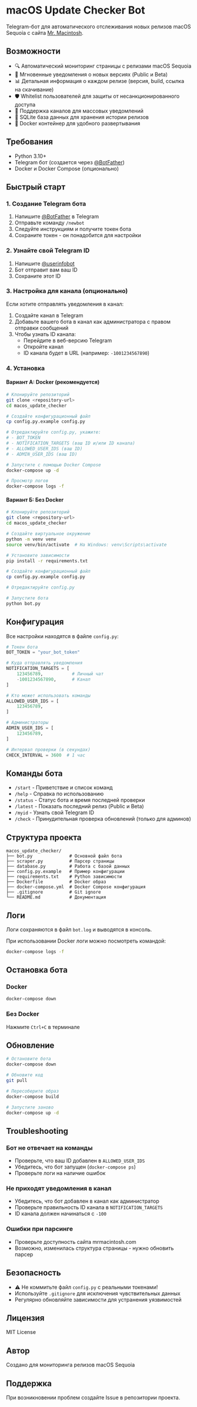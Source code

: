 # macOS Update Checker Bot

Telegram-бот для автоматического отслеживания новых релизов macOS Sequoia с сайта [Mr. Macintosh](https://mrmacintosh.com/).

## Возможности

- 🔍 Автоматический мониторинг страницы с релизами macOS Sequoia
- 🔔 Мгновенные уведомления о новых версиях (Public и Beta)
- 📊 Детальная информация о каждом релизе (версия, build, ссылка на скачивание)
- 🛡️ Whitelist пользователей для защиты от несанкционированного доступа
- 📢 Поддержка каналов для массовых уведомлений
- 💾 SQLite база данных для хранения истории релизов
- 🐳 Docker контейнер для удобного развертывания

## Требования

- Python 3.10+
- Telegram бот (создается через [@BotFather](https://t.me/BotFather))
- Docker и Docker Compose (опционально)

## Быстрый старт

### 1. Создание Telegram бота

1. Напишите [@BotFather](https://t.me/BotFather) в Telegram
2. Отправьте команду `/newbot`
3. Следуйте инструкциям и получите токен бота
4. Сохраните токен - он понадобится для настройки

### 2. Узнайте свой Telegram ID

1. Напишите [@userinfobot](https://t.me/userinfobot)
2. Бот отправит вам ваш ID
3. Сохраните этот ID

### 3. Настройка для канала (опционально)

Если хотите отправлять уведомления в канал:

1. Создайте канал в Telegram
2. Добавьте вашего бота в канал как администратора с правом отправки сообщений
3. Чтобы узнать ID канала:
   - Перейдите в веб-версию Telegram
   - Откройте канал
   - ID канала будет в URL (например: `-1001234567890`)

### 4. Установка

#### Вариант А: Docker (рекомендуется)

```bash
# Клонируйте репозиторий
git clone <repository-url>
cd macos_update_checker

# Создайте конфигурационный файл
cp config.py.example config.py

# Отредактируйте config.py, укажите:
# - BOT_TOKEN
# - NOTIFICATION_TARGETS (ваш ID и/или ID канала)
# - ALLOWED_USER_IDS (ваш ID)
# - ADMIN_USER_IDS (ваш ID)

# Запустите с помощью Docker Compose
docker-compose up -d

# Просмотр логов
docker-compose logs -f
```

#### Вариант Б: Без Docker

```bash
# Клонируйте репозиторий
git clone <repository-url>
cd macos_update_checker

# Создайте виртуальное окружение
python -m venv venv
source venv/bin/activate  # На Windows: venv\Scripts\activate

# Установите зависимости
pip install -r requirements.txt

# Создайте конфигурационный файл
cp config.py.example config.py

# Отредактируйте config.py

# Запустите бота
python bot.py
```

## Конфигурация

Все настройки находятся в файле `config.py`:

```python
# Токен бота
BOT_TOKEN = "your_bot_token"

# Куда отправлять уведомления
NOTIFICATION_TARGETS = [
    123456789,           # Личный чат
    -1001234567890,      # Канал
]

# Кто может использовать команды
ALLOWED_USER_IDS = [
    123456789,
]

# Администраторы
ADMIN_USER_IDS = [
    123456789,
]

# Интервал проверки (в секундах)
CHECK_INTERVAL = 3600  # 1 час
```

## Команды бота

- `/start` - Приветствие и список команд
- `/help` - Справка по использованию
- `/status` - Статус бота и время последней проверки
- `/latest` - Показать последний релиз (Public и Beta)
- `/myid` - Узнать свой Telegram ID
- `/check` - Принудительная проверка обновлений (только для админов)

## Структура проекта

```
macos_update_checker/
├── bot.py              # Основной файл бота
├── scraper.py          # Парсер страницы
├── database.py         # Работа с базой данных
├── config.py.example   # Пример конфигурации
├── requirements.txt    # Python зависимости
├── Dockerfile          # Docker образ
├── docker-compose.yml  # Docker Compose конфигурация
├── .gitignore          # Git ignore
└── README.md           # Документация
```

## Логи

Логи сохраняются в файл `bot.log` и выводятся в консоль.

При использовании Docker логи можно посмотреть командой:
```bash
docker-compose logs -f
```

## Остановка бота

### Docker
```bash
docker-compose down
```

### Без Docker
Нажмите `Ctrl+C` в терминале

## Обновление

```bash
# Остановите бота
docker-compose down

# Обновите код
git pull

# Пересоберите образ
docker-compose build

# Запустите заново
docker-compose up -d
```

## Troubleshooting

### Бот не отвечает на команды
- Проверьте, что ваш ID добавлен в `ALLOWED_USER_IDS`
- Убедитесь, что бот запущен (`docker-compose ps`)
- Проверьте логи на наличие ошибок

### Не приходят уведомления в канал
- Убедитесь, что бот добавлен в канал как администратор
- Проверьте правильность ID канала в `NOTIFICATION_TARGETS`
- ID канала должен начинаться с `-100`

### Ошибки при парсинге
- Проверьте доступность сайта mrmacintosh.com
- Возможно, изменилась структура страницы - нужно обновить парсер

## Безопасность

- ⚠️ Не коммитьте файл `config.py` с реальными токенами!
- Используйте `.gitignore` для исключения чувствительных данных
- Регулярно обновляйте зависимости для устранения уязвимостей

## Лицензия

MIT License

## Автор

Создано для мониторинга релизов macOS Sequoia

## Поддержка

При возникновении проблем создайте Issue в репозитории проекта.
